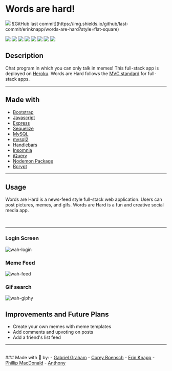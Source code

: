 # Words are hard! 
<img src="https://github.com/erinknapp/words-are-hard/blob/develop/public/assets/images/lets%20do%20this.jpg">
![GitHub last commit](https://img.shields.io/github/last-commit/erinknapp/words-are-hard?style=flat-square)
<p>
    <img src="https://img.shields.io/badge/Javascript-yellow" />
    <img src="https://img.shields.io/badge/Express-orange" />
    <img src="https://img.shields.io/badge/Sequelize-blue"  />
    <img src="https://img.shields.io/badge/mySQL-blue"  />
    <img src="https://img.shields.io/badge/dotenv-green" />
    <img src="https://img.shields.io/badge/-Nodemon-green" />
    <img src="https://img.shields.io/badge/-Bootstrap-blueviolet" />
    <img src="https://img.shields.io/badge/-Handlebars-blueviolet" />
</p>

## Description
Chat program in which you can only talk in memes! This full-stack app is deployed on <a href="https://www.https://www.heroku.com/">Heroku</a>. Words are Hard follows the <a href="https://towardsdatascience.com/everything-you-need-to-know-about-mvc-architecture-3c827930b4c1">MVC standard</a> for full-stack apps.
<hr/>

## Made with
- <a href="https://getbootstrap.com/">Bootstrap</a>
- <a href="https://developer.mozilla.org/en-US/docs/Web/JavaScript">Javascript</a>
- <a href="https://www.npmjs.com/package/express">Express</a>
- <a href="https://www.npmjs.com/package/sequelize">Sequelize</a>
- <a href="https://www.mysql.com/">MySQL</a>
- <a href="https://www.npmjs.com/package/mysql2">mysql2</a>
- <a href="https://www.npmjs.com/package/express-handlebars">Handlebars</a>
- <a href="https://insomnia.rest/">Insomnia</a>
- <a href="https://jquery.com/">jQuery</a>
- <a href="https://www.npmjs.com/package/nodemon">Nodemon Package</a>
- <a href="https://www.npmjs.com/package/bcrypt">Bcrypt</a>
<hr/>

## Usage
Words are Hard is a news-feed style full-stack web application. Users can post pictures, memes, and gifs. Words are Hard is a fun and creative social media app.

<br/>
<hr/>

### Login Screen

![wah-login](https://user-images.githubusercontent.com/91582982/151898234-a07df3ec-8689-4218-81d4-066cb031b6cf.JPG)

### Meme Feed

![wah-feed](https://user-images.githubusercontent.com/91582982/151898258-392a674d-8970-465b-97dd-172b293af91b.JPG)

### Gif search

![wah-giphy](https://user-images.githubusercontent.com/91582982/151898275-9092cc7e-06dc-4f21-a338-24d56589bc9a.JPG)


## Improvements and Future Plans
- Create your own memes with meme templates
- Add comments and upvoting on posts
- Add a friend's list feed
<hr />
<br />
### Made with 💚 by:         
- <a class="mx-2 fs-7 mb-0" href="https://github.com/gr4ham18" target="_blank">Gabriel Graham</a>
- <a class="mx-2 fs-7 mb-0" href="https://github.com/cboensch6505" target="_blank">Corey Boensch</a>
- <a class="mx-2 fs-7 mb-0" href="https://github.com/erinknapp" target="_blank">Erin Knapp</a>
- <a class="mx-2 fs-7 mb-0" href="https://github.com/pmacdonald15" target="_blank">Phillip MacDonald</a>
- <a class="mx-2 fs-7 mb-0" href="https://github.com/Spooncodes" target="_blank">Anthony 

